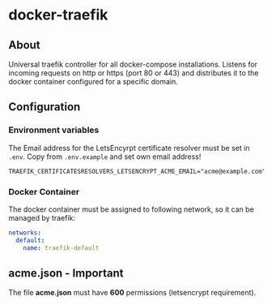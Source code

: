 # docker-traefik

## About

Universal traefik controller for all docker-compose installations. Listens for incoming requests on http or https (port 80 or 443) and distributes it to the docker container configured for a specific domain. 

## Configuration

### Environment variables
The Email address for the LetsEncyrpt certificate resolver must be set in `.env`. Copy from `.env.example` and set own email address!

```
TRAEFIK_CERTIFICATESRESOLVERS_LETSENCRYPT_ACME_EMAIL="acme@example.com"
```

### Docker Container

The docker container must be assigned to following network, so it can be managed by traefik:

````yaml
networks:
  default:
    name: traefik-default
````


## acme.json - Important

The file **acme.json** must have **600** permissions (letsencrypt requirement).
